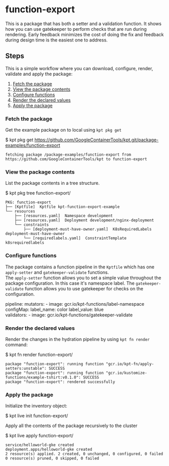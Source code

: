 # function-export

This is a package that has both a setter and a validation function.  It shows
how you can use gatekeeper to perform checks that are run during rendering.
Early feedback minimizes the cost of doing the fix and feedback during 
design time is the easiest one to address.

## Steps

This is a simple workflow where you can download, configure, render,
validate and apply the package:

1. [Fetch the package](#fetch-the-package)
2. [View the package contents](#view-the-package-contents)
3. [Configure functions](#configure-functions)
4. [Render the declared values](#render-the-declared-values)
5. [Apply the package](#apply-the-package)

### Fetch the package

Get the example package on to local using `kpt pkg get`

  $ kpt pkg get https://github.com/GoogleContainerTools/kpt.git/package-examples/function-export

    fetching package /package-examples/function-export from https://github.com/GoogleContainerTools/kpt to function-export

### View the package contents

List the package contents in a tree structure.

  $ kpt pkg tree function-export/

    PKG: function-export
    ├── [Kptfile]  Kptfile kpt-function-export-example
    └── resources
        ├── [resources.yaml]  Namespace development
        ├── [resources.yaml]  Deployment development/nginx-deployment
        └── constraints
            ├── [deployment-must-have-owner.yaml]  K8sRequiredLabels deployment-must-have-owner
            └── [requiredlabels.yaml]  ConstraintTemplate k8srequiredlabels

### Configure functions

The package contains a function pipeline in the `Kptfile` which has
one `apply-setter` and `gatekeeper-validate` functions.  
The `apply-setter` function allows you to set a simple value throughout the 
package configuration.  In this case it's namespace label.  The
`gatekeeper-validate` function allows you to use gatekeeper for checks on
the configuration.

  pipeline:
    mutators:
      - image: gcr.io/kpt-functions/label-namespace
        configMap:
          label_name: color
          label_value: blue      
    validators:
      - image: gcr.io/kpt-functions/gatekeeper-validate



### Render the declared values

Render the changes in the hydration pipeline by using `kpt fn render` command:

  $ kpt fn render function-export/

    package "function-export": running function "gcr.io/kpt-fn/apply-setters:unstable": SUCCESS
    package "function-export": running function "gcr.io/kustomize-functions/example-tshirt:v0.1.0": SUCCESS
    package "function-export": rendered successfully

### Apply the package

Initialize the inventory object:

  $ kpt live init function-export/

Apply all the contents of the package recursively to the cluster

  $ kpt live apply function-export/

    service/helloworld-gke created
    deployment.apps/helloworld-gke created
    2 resource(s) applied. 2 created, 0 unchanged, 0 configured, 0 failed
    0 resource(s) pruned, 0 skipped, 0 failed


